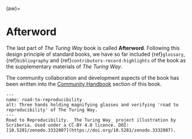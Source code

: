 (aw)=
# Afterword

The last part of _The Turing Way_ book is called **Afterword**.
Following this design principle of standard books, we have so far included {ref}`glossary`, {ref}`bibliography` and {ref}`contributors-record-highlights` of the book as the supplementary materials of _The Turing Way_.

The community collaboration and development aspects of the book has been written into the [Community Handbook](../community-handbook/community-handbook) section of this book.

```{figure} ../figures/road-to-reproducibility.*
---
name: road-to-reproducibility
alt: Three hands holding magnifying glasses and verifying 'road to reproducibility' of The Turing Way.
---
Road to Reproducibility. _The Turing Way_ project illustration by Scriberia. Used under a CC-BY 4.0 licence. DOI: [10.5281/zenodo.3332807](https://doi.org/10.5281/zenodo.3332807).
```
